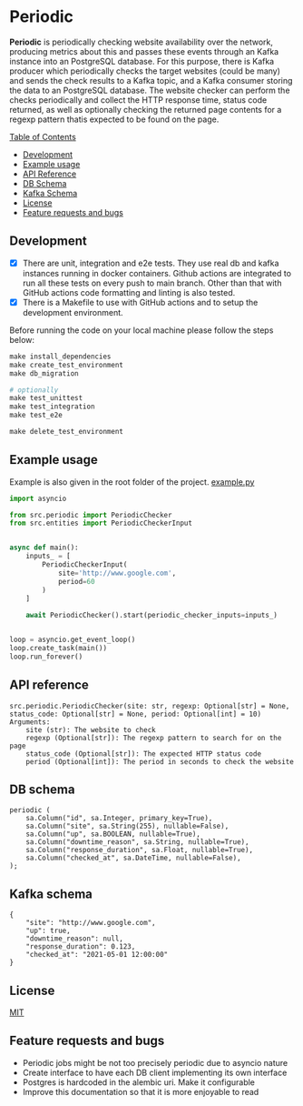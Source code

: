 # Periodic

**Periodic** is periodically checking website availability over the network, producing metrics about this and passes these events through an
Kafka instance into an PostgreSQL database. For this purpose, there is Kafka producer which periodically checks the target websites
(could be many) and sends the check results to a Kafka topic, and a Kafka consumer storing the data to an PostgreSQL database. 
The website checker can perform the checks periodically and collect the HTTP  response time, status code returned, as well as 
optionally checking the returned page contents for a regexp pattern thatis expected to be found on the page.

[Table of Contents](#table-of-contents)
 - [Development](#development)
 - [Example usage](#example-usage)
 - [API Reference](#api-reference)
 - [DB Schema](#db-schema)
 - [Kafka Schema](#kafka-schema)
 - [License](#license)
 - [Feature requests and bugs](#feature-requests-and-bugs)


<a name="quickstart"></a>
## Development
- [x] There are unit, integration and e2e tests. They use real db and kafka instances running in docker containers. Github actions are integrated to run all these tests on every push to main branch. Other than that with GitHub actions code formatting and linting is also tested. 
- [x] There is a Makefile to use with GitHub actions and to setup the development environment.

Before running the code on your local machine please follow the steps below:
```python
make install_dependencies
make create_test_environment
make db_migration

# optionally
make test_unittest
make test_integration
make test_e2e

make delete_test_environment
```

<a name="example-usage"></a>
## Example usage
Example is also given in the root folder of the project. [example.py](example.py)

```python
import asyncio

from src.periodic import PeriodicChecker
from src.entities import PeriodicCheckerInput


async def main():
    inputs_ = [
        PeriodicCheckerInput(
            site='http://www.google.com',
            period=60
        )
    ]
    
    await PeriodicChecker().start(periodic_checker_inputs=inputs_)


loop = asyncio.get_event_loop()
loop.create_task(main())
loop.run_forever()
```

<a name="api-reference"></a>
## API reference
```text
src.periodic.PeriodicChecker(site: str, regexp: Optional[str] = None, status_code: Optional[str] = None, period: Optional[int] = 10)
Arguments:
    site (str): The website to check
    regexp (Optional[str]): The regexp pattern to search for on the page
    status_code (Optional[str]): The expected HTTP status code
    period (Optional[int]): The period in seconds to check the website
```

<a name="db-schema"></a>
## DB schema
```text
periodic (
    sa.Column("id", sa.Integer, primary_key=True),
    sa.Column("site", sa.String(255), nullable=False),
    sa.Column("up", sa.BOOLEAN, nullable=True),
    sa.Column("downtime_reason", sa.String, nullable=True),
    sa.Column("response_duration", sa.Float, nullable=True),
    sa.Column("checked_at", sa.DateTime, nullable=False),
);
```

<a name="kafka-schema"></a>
## Kafka schema
```text
{
    "site": "http://www.google.com",
    "up": true,
    "downtime_reason": null,
    "response_duration": 0.123,
    "checked_at": "2021-05-01 12:00:00"
}
```

## License
[MIT](https://choosealicense.com/licenses/mit/)


<a name="feature-requests-and-bugs"></a>
## Feature requests and bugs
- Periodic jobs might be not too precisely periodic due to asyncio nature
- Create interface to have each DB client implementing its own interface
- Postgres is hardcoded in the alembic uri. Make it configurable
- Improve this documentation so that it is more enjoyable to read
